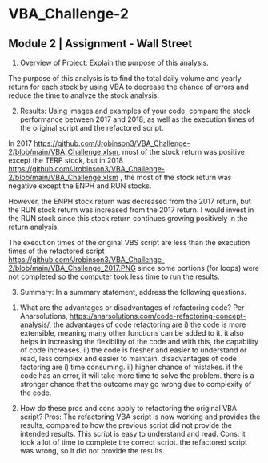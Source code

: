 # VBA_Challenge-2

## Module 2 | Assignment - Wall Street

1. Overview of Project: Explain the purpose of this analysis.

The purpose of this analysis is to find the total daily volume and yearly return for each stock by using VBA to decrease the chance of errors and reduce the time to analyze the stock analysis. 

2. Results: Using images and examples of your code, compare the stock performance between 2017 and 2018, as well as the execution times of the original script and the refactored script.

In 2017 https://github.com/Jrobinson3/VBA_Challenge-2/blob/main/VBA_Challenge.xlsm, most of the stock return was positive except the TERP stock, but in 2018 https://github.com/Jrobinson3/VBA_Challenge-2/blob/main/VBA_Challenge.xlsm , the most of the stock return was negative except the ENPH and RUN stocks. 

However, the ENPH stock return was decreased from the 2017 return, but the RUN stock return was increased from the 2017 return. 
I would invest in the RUN stock since this stock return continues growing positively in the return analysis.  

The execution times of the original VBS script are less than the execution times of the refactored script https://github.com/Jrobinson3/VBA_Challenge-2/blob/main/VBA_Challenge_2017.PNG since some portions (for loops) were not completed so the computer took less time to run the results. 
 
3. Summary: In a summary statement, address the following questions.
1) What are the advantages or disadvantages of refactoring code? 
Per Anarsolutions, https://anarsolutions.com/code-refactoring-concept-analysis/, the advantages of code refactoring are
i) the code is more extensible, meaning many other functions can be added to it. it also helps in increasing the flexibility of the code and with this, the capability of code increases. 
ii) the code is fresher and easier to understand or read, less complex and easier to maintain. 
disadvantages of code factoring are
i) time consuming.
ii) higher chance of mistakes. if the code has an error, it will take more time to solve the problem. there is a stronger chance that the outcome may go wrong due to complexity of the code. 

2) How do these pros and cons apply to refactoring the original VBA script?
Pros: The refactoring VBA script is now working and provides the results, compared to how the previous script did not provide the intended results. This script is easy to understand and read.
Cons: it took a lot of time to complete the correct script. the refactored script was wrong, so it did not provide the results.  
